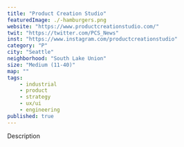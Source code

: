 ```yaml
---
title: "Product Creation Studio"
featuredImage: ./-hamburgers.png
website: "https://www.productcreationstudio.com/"
twit: "https://twitter.com/PCS_News"
inst: "https://www.instagram.com/productcreationstudio"
category: "P"
city: "Seattle"
neighborhood: "South Lake Union"
size: "Medium (11-40)"
map: ""
tags:
    - industrial
    - product
    - strategy
    - ux/ui
    - engineering
published: true
---
```


Description
